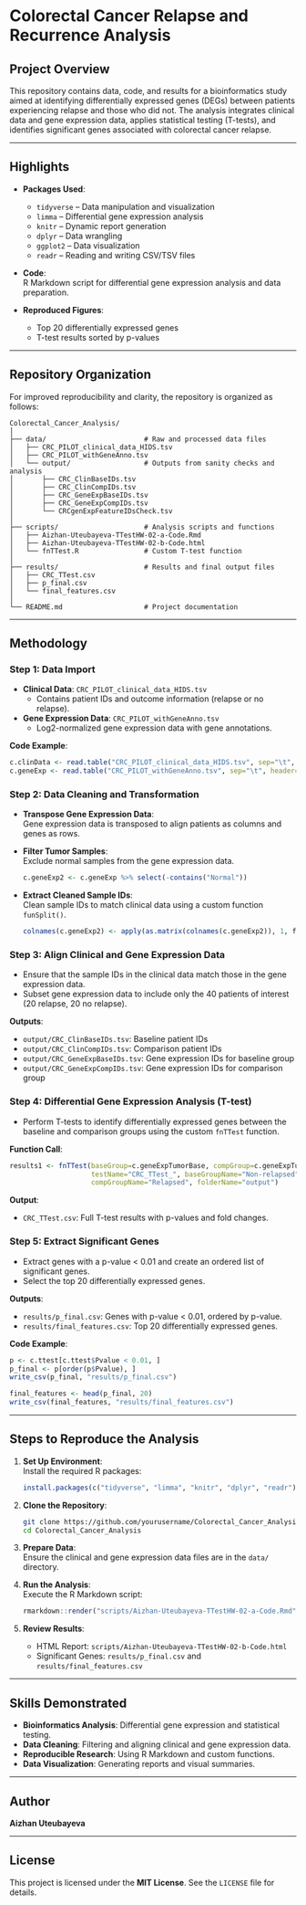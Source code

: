 # **Colorectal Cancer Relapse and Recurrence Analysis**

## **Project Overview**

This repository contains data, code, and results for a bioinformatics study aimed at identifying differentially expressed genes (DEGs) between patients experiencing relapse and those who did not. The analysis integrates clinical data and gene expression data, applies statistical testing (T-tests), and identifies significant genes associated with colorectal cancer relapse.

---

## **Highlights**

- **Packages Used**:  
  - `tidyverse` – Data manipulation and visualization  
  - `limma` – Differential gene expression analysis  
  - `knitr` – Dynamic report generation  
  - `dplyr` – Data wrangling  
  - `ggplot2` – Data visualization  
  - `readr` – Reading and writing CSV/TSV files  

- **Code**:  
  R Markdown script for differential gene expression analysis and data preparation.

- **Reproduced Figures**:  
  - Top 20 differentially expressed genes  
  - T-test results sorted by p-values  

---

## **Repository Organization**

For improved reproducibility and clarity, the repository is organized as follows:

```
Colorectal_Cancer_Analysis/
│
├── data/                        # Raw and processed data files
│   ├── CRC_PILOT_clinical_data_HIDS.tsv
│   ├── CRC_PILOT_withGeneAnno.tsv
│   └── output/                  # Outputs from sanity checks and analysis
│       ├── CRC_ClinBaseIDs.tsv
│       ├── CRC_ClinCompIDs.tsv
│       ├── CRC_GeneExpBaseIDs.tsv
│       ├── CRC_GeneExpCompIDs.tsv
│       └── CRCgenExpFeatureIDsCheck.tsv
│
├── scripts/                     # Analysis scripts and functions
│   ├── Aizhan-Uteubayeva-TTestHW-02-a-Code.Rmd
│   ├── Aizhan-Uteubayeva-TTestHW-02-b-Code.html
│   └── fnTTest.R                # Custom T-test function
│
├── results/                     # Results and final output files
│   ├── CRC_TTest.csv
│   ├── p_final.csv
│   └── final_features.csv
│
└── README.md                    # Project documentation
```

---

## **Methodology**

### **Step 1: Data Import**

- **Clinical Data**: `CRC_PILOT_clinical_data_HIDS.tsv`  
  - Contains patient IDs and outcome information (relapse or no relapse).  
- **Gene Expression Data**: `CRC_PILOT_withGeneAnno.tsv`  
  - Log2-normalized gene expression data with gene annotations.

**Code Example**:
```r
c.clinData <- read.table("CRC_PILOT_clinical_data_HIDS.tsv", sep="\t", header=TRUE, stringsAsFactors=FALSE)
c.geneExp <- read.table("CRC_PILOT_withGeneAnno.tsv", sep="\t", header=TRUE, stringsAsFactors=FALSE, row.names=1)
```

### **Step 2: Data Cleaning and Transformation**

- **Transpose Gene Expression Data**:  
  Gene expression data is transposed to align patients as columns and genes as rows.

- **Filter Tumor Samples**:  
  Exclude normal samples from the gene expression data.  
  ```r
  c.geneExp2 <- c.geneExp %>% select(-contains("Normal"))
  ```

- **Extract Cleaned Sample IDs**:  
  Clean sample IDs to match clinical data using a custom function `funSplit()`.  
  ```r
  colnames(c.geneExp2) <- apply(as.matrix(colnames(c.geneExp2)), 1, funSplit)
  ```

### **Step 3: Align Clinical and Gene Expression Data**

- Ensure that the sample IDs in the clinical data match those in the gene expression data.  
- Subset gene expression data to include only the 40 patients of interest (20 relapse, 20 no relapse).

**Outputs**:  
- `output/CRC_ClinBaseIDs.tsv`: Baseline patient IDs  
- `output/CRC_ClinCompIDs.tsv`: Comparison patient IDs  
- `output/CRC_GeneExpBaseIDs.tsv`: Gene expression IDs for baseline group  
- `output/CRC_GeneExpCompIDs.tsv`: Gene expression IDs for comparison group  

### **Step 4: Differential Gene Expression Analysis (T-test)**

- Perform T-tests to identify differentially expressed genes between the baseline and comparison groups using the custom `fnTTest` function.  

**Function Call**:  
```r
results1 <- fnTTest(baseGroup=c.geneExpTumorBase, compGroup=c.geneExpTumorComp,
                    testName="CRC_TTest_", baseGroupName="Non-relapsed",
                    compGroupName="Relapsed", folderName="output")
```

**Output**:  
- `CRC_TTest.csv`: Full T-test results with p-values and fold changes.

### **Step 5: Extract Significant Genes**

- Extract genes with a p-value < 0.01 and create an ordered list of significant genes.  
- Select the top 20 differentially expressed genes.

**Outputs**:  
- `results/p_final.csv`: Genes with p-value < 0.01, ordered by p-value.  
- `results/final_features.csv`: Top 20 differentially expressed genes.

**Code Example**:  
```r
p <- c.ttest[c.ttest$Pvalue < 0.01, ]
p_final <- p[order(p$Pvalue), ]
write_csv(p_final, "results/p_final.csv")

final_features <- head(p_final, 20)
write_csv(final_features, "results/final_features.csv")
```

---

## **Steps to Reproduce the Analysis**

1. **Set Up Environment**:  
   Install the required R packages:  
   ```r
   install.packages(c("tidyverse", "limma", "knitr", "dplyr", "readr"))
   ```

2. **Clone the Repository**:  
   ```bash
   git clone https://github.com/yourusername/Colorectal_Cancer_Analysis.git
   cd Colorectal_Cancer_Analysis
   ```

3. **Prepare Data**:  
   Ensure the clinical and gene expression data files are in the `data/` directory.

4. **Run the Analysis**:  
   Execute the R Markdown script:  
   ```r
   rmarkdown::render("scripts/Aizhan-Uteubayeva-TTestHW-02-a-Code.Rmd")
   ```

5. **Review Results**:  
   - HTML Report: `scripts/Aizhan-Uteubayeva-TTestHW-02-b-Code.html`  
   - Significant Genes: `results/p_final.csv` and `results/final_features.csv`

---

## **Skills Demonstrated**

- **Bioinformatics Analysis**: Differential gene expression and statistical testing.  
- **Data Cleaning**: Filtering and aligning clinical and gene expression data.  
- **Reproducible Research**: Using R Markdown and custom functions.  
- **Data Visualization**: Generating reports and visual summaries.

---

## **Author**

**Aizhan Uteubayeva**

---

## **License**

This project is licensed under the **MIT License**. See the `LICENSE` file for details.

